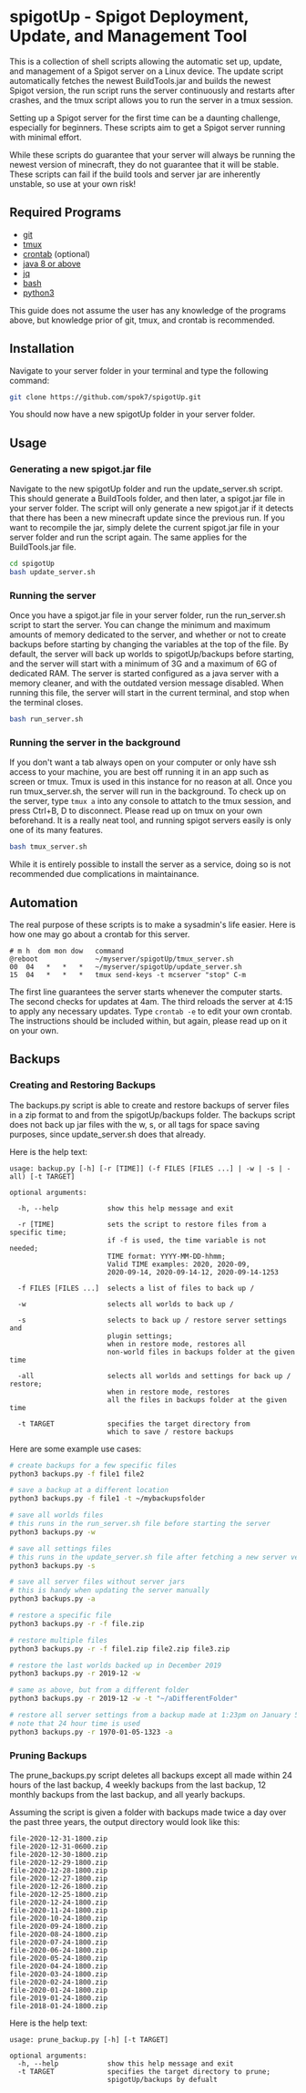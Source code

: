 # spigotUp - Spigot Deployment, Update, and Management Tool

This is a collection of shell scripts allowing the automatic set up, update, and management of a Spigot server on a Linux device.
The update script automatically fetches the newest BuildTools.jar and builds the newest Spigot version, the run script runs the server continuously and restarts after crashes, and the tmux script allows you to run the server in a tmux session.

Setting up a Spigot server for the first time can be a daunting challenge, especially for beginners. These scripts aim to get a Spigot server running with minimal effort.

While these scripts do guarantee that your server will always be running the newest version of minecraft, they do not guarantee that it will be stable. These scripts can fail if the build tools and server jar are inherently unstable, so use at your own risk!


## Required Programs

- [git](https://git-scm.com/downloads)
- [tmux](https://www.howtogeek.com/671422/how-to-use-tmux-on-linux-and-why-its-better-than-screen/)
- [crontab](https://www.tutorialspoint.com/unix_commands/crontab.htm) (optional)
- [java 8 or above](https://java.com/en/download/)
- [jq](https://stedolan.github.io/jq/manual/)
- [bash](https://linux.die.net/man/1/bash)
- [python3](https://www.python.org/downloads/)

This guide does not assume the user has any knowledge of the programs above, but knowledge prior of git, tmux, and crontab is recommended.

## Installation

Navigate to your server folder in your terminal and type the following command:
```bash
git clone https://github.com/spok7/spigotUp.git
```
You should now have a new spigotUp folder in your server folder.

## Usage

### Generating a new spigot.jar file

Navigate to the new spigotUp folder and run the update\_server.sh script. This should generate a BuildTools folder, and then later, a spigot.jar file in your server folder. The script will only generate a new spigot.jar if it detects that there has been a new minecraft update since the previous run. If you want to recompile the jar, simply delete the current spigot.jar file in your server folder and run the script again. The same applies for the BuildTools.jar file.

```bash
cd spigotUp
bash update_server.sh
```
### Running the server

Once you have a spigot.jar file in your server folder, run the run\_server.sh script to start the server. You can change the minimum and maximum amounts of memory dedicated to the server, and whether or not to create backups before starting by changing the variables at the top of the file. By default, the server will back up worlds to spigotUp/backups before starting, and the server will start with a minimum of 3G and a maximum of 6G of dedicated RAM. The server is started configured as a java server with a memory cleaner, and with the outdated version message disabled. When running this file, the server will start in the current terminal, and stop when the terminal closes.

```bash
bash run_server.sh
```

### Running the server in the background

If you don't want a tab always open on your computer or only have ssh access to your machine, you are best off running it in an app such as screen or tmux. Tmux is used in this instance for no reason at all. Once you run tmux_server.sh, the server will run in the background. To check up on the server, type `tmux a` into any console to attatch to the tmux session, and press Ctrl+B, D to disconnect. Please read up on tmux on your own beforehand. It is a really neat tool, and running spigot servers easily is only one of its many features.

```bash
bash tmux_server.sh
```

While it is entirely possible to install the server as a service, doing so is not recommended due complications in maintainance.

## Automation

The real purpose of these scripts is to make a sysadmin's life easier. Here is how one may go about a crontab for this server.

```crontab
# m h  dom mon dow   command
@reboot              ~/myserver/spigotUp/tmux_server.sh
00  04   *   *   *   ~/myserver/spigotUp/update_server.sh
15  04   *   *   *   tmux send-keys -t mcserver "stop" C-m
```

The first line guarantees the server starts whenever the computer starts. The second checks for updates at 4am. The third reloads the server at 4:15 to apply any necessary updates. Type `crontab -e` to edit your own crontab. The instructions should be included within, but again, please read up on it on your own.


## Backups

### Creating and Restoring Backups

The backups.py script is able to create and restore backups of server files in a zip format to and from the spigotUp/backups folder. The backups script does not back up jar files with the w, s, or all tags for space saving purposes, since update_server.sh does that already.

Here is the help text:
```
usage: backup.py [-h] [-r [TIME]] (-f FILES [FILES ...] | -w | -s | -all) [-t TARGET]

optional arguments:

  -h, --help            show this help message and exit

  -r [TIME]             sets the script to restore files from a specific time;
                        if -f is used, the time variable is not needed;
                        TIME format: YYYY-MM-DD-hhmm;
                        Valid TIME examples: 2020, 2020-09,       
                        2020-09-14, 2020-09-14-12, 2020-09-14-1253

  -f FILES [FILES ...]  selects a list of files to back up / 
  
  -w                    selects all worlds to back up / 
  
  -s                    selects to back up / restore server settings and
                        plugin settings;
                        when in restore mode, restores all
                        non-world files in backups folder at the given time

  -all                  selects all worlds and settings for back up / restore;
                        when in restore mode, restores
                        all the files in backups folder at the given time

  -t TARGET             specifies the target directory from
                        which to save / restore backups
```

Here are some example use cases:

```bash
# create backups for a few specific files
python3 backups.py -f file1 file2

# save a backup at a different location
python3 backups.py -f file1 -t ~/mybackupsfolder

# save all worlds files
# this runs in the run_server.sh file before starting the server
python3 backups.py -w

# save all settings files
# this runs in the update_server.sh file after fetching a new server version
python3 backups.py -s

# save all server files without server jars
# this is handy when updating the server manually
python3 backups.py -a

# restore a specific file
python3 backups.py -r -f file.zip

# restore multiple files
python3 backups.py -r -f file1.zip file2.zip file3.zip

# restore the last worlds backed up in December 2019
python3 backups.py -r 2019-12 -w

# same as above, but from a different folder
python3 backups.py -r 2019-12 -w -t "~/aDifferentFolder"

# restore all server settings from a backup made at 1:23pm on January 5th, 1970
# note that 24 hour time is used
python3 backups.py -r 1970-01-05-1323 -a
```


### Pruning Backups

The prune_backups.py script deletes all backups except all made within 24 hours of the last backup, 4 weekly backups from the last backup, 12 monthly backups from the last backup, and all yearly backups.

Assuming the script is given a folder with backups made twice a day over the past three years, the output directory would look like this:

```
file-2020-12-31-1800.zip
file-2020-12-31-0600.zip
file-2020-12-30-1800.zip
file-2020-12-29-1800.zip
file-2020-12-28-1800.zip
file-2020-12-27-1800.zip
file-2020-12-26-1800.zip
file-2020-12-25-1800.zip
file-2020-12-24-1800.zip
file-2020-11-24-1800.zip
file-2020-10-24-1800.zip
file-2020-09-24-1800.zip
file-2020-08-24-1800.zip
file-2020-07-24-1800.zip
file-2020-06-24-1800.zip
file-2020-05-24-1800.zip
file-2020-04-24-1800.zip
file-2020-03-24-1800.zip
file-2020-02-24-1800.zip
file-2020-01-24-1800.zip
file-2019-01-24-1800.zip
file-2018-01-24-1800.zip
```

Here is the help text:
```
usage: prune_backup.py [-h] [-t TARGET]

optional arguments:
  -h, --help            show this help message and exit
  -t TARGET             specifies the target directory to prune;
                        spigotUp/backups by defualt
```